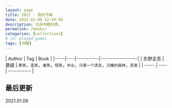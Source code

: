 ```yaml
---
layout: page
title: 2021 - 我的书单
date: 2021-01-08 12:59:59
description: 已阅书籍列表。
permalink: /books/
categories: [collections]
# id: played-games
tags: [书籍]
--- 
```

<style>
table th:first-of-type {
    width: 15%;
}
table th:nth-of-type(2) {
    width: 15%;
}
table th:nth-of-type(3) {
    width: 70%;
}
}
</style>

| Author | Tag | Book |
|-----|----|-----------|------------------|
| 东野圭吾  | 悬疑 | `黑笑`，`歪笑`，`毒笑`，`怪笑`，`毕业`，`只差一个谎言`，`沉睡的森林`，`恶意`  | 
| ----- | ---- | ----------- |


## 最后更新

2021.01.09